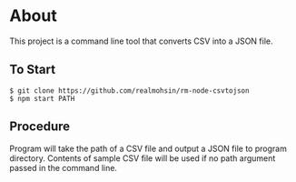 # About

This project is a command line tool that converts CSV into a JSON file.

## To Start

```
$ git clone https://github.com/realmohsin/rm-node-csvtojson
$ npm start PATH
```

## Procedure

Program will take the path of a CSV file and output a JSON file to program directory.
Contents of sample CSV file will be used if no path argument passed in the command line.
